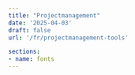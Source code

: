 ```yaml
---
title: "Projectmanagement"
date: '2025-04-03'
draft: false
url: '/fr/projectmanagement-tools'

sections:
- name: fonts
---
```


